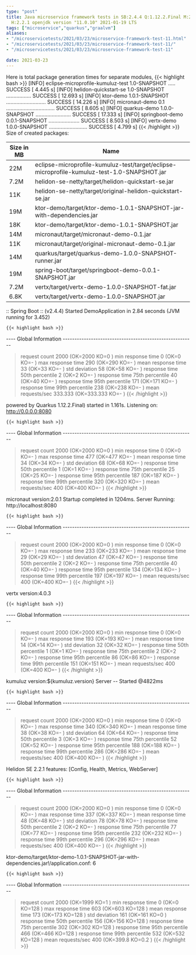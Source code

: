 ```yaml
---
type: "post"
title: Java microservice framework tests in SB:2.4.4 Q:1.12.2.Final M:2.4.1 V:4.0.3
  H:2.2.1 openjdk version "11.0.10" 2021-01-19 LTS
tags: ["microservice","quarkus","graalvm"]
aliases:
- "/microservicetests/2021/03/23/microservice-framework-test-11.html"
- "/microservicetests/2021/03/23/microservice-framework-test-11/"
- "/microservicetests/2021/03/23/microservice-framework-test-11"

date: 2021-03-23
---
```

 
Here is total package generation times for separate modules,
{{< highlight bash >}}
[INFO] eclipse-microprofile-kumuluz-test 1.0-SNAPSHOT ..... SUCCESS [  4.445 s]
[INFO] helidon-quickstart-se 1.0-SNAPSHOT ................. SUCCESS [ 12.693 s]
[INFO] ktor-demo 1.0.1-SNAPSHOT ........................... SUCCESS [ 14.226 s]
[INFO] micronaut-demo 0.1 ................................. SUCCESS [  8.605 s]
[INFO] quarkus-demo 1.0.0-SNAPSHOT ........................ SUCCESS [ 17.333 s]
[INFO] springboot-demo 0.0.1-SNAPSHOT ..................... SUCCESS [  8.503 s]
[INFO] vertx-demo 1.0.0-SNAPSHOT .......................... SUCCESS [  4.799 s]
{{< /highlight >}}
Size of created packages:

| Size in MB |  Name |
|------------|-------|
| 22M | eclipse-microprofile-kumuluz-test/target/eclipse-microprofile-kumuluz-test-1.0-SNAPSHOT.jar |
| 7.2M | helidon-se-netty/target/helidon-quickstart-se.jar |
| 11K | helidon-se-netty/target/original-helidon-quickstart-se.jar |
| 19M | ktor-demo/target/ktor-demo-1.0.1-SNAPSHOT-jar-with-dependencies.jar |
| 18K | ktor-demo/target/ktor-demo-1.0.1-SNAPSHOT.jar |
| 14M | micronaut/target/micronaut-demo-0.1.jar |
| 11K | micronaut/target/original-micronaut-demo-0.1.jar |
| 14M | quarkus/target/quarkus-demo-1.0.0-SNAPSHOT-runner.jar |
| 19M | spring-boot/target/springboot-demo-0.0.1-SNAPSHOT.jar |
| 7.2M | vertx/target/vertx-demo-1.0.0-SNAPSHOT-fat.jar |
| 6.8K | vertx/target/vertx-demo-1.0.0-SNAPSHOT.jar |


:: Spring Boot :: (v2.4.4) Started DemoApplication in 2.84 seconds (JVM running for 3.452)

    {{< highlight bash >}}
---- Global Information --------------------------------------------------------
> request count                                       2000 (OK=2000   KO=0     )
> min response time                                      0 (OK=0      KO=-     )
> max response time                                    290 (OK=290    KO=-     )
> mean response time                                    33 (OK=33     KO=-     )
> std deviation                                         58 (OK=58     KO=-     )
> response time 50th percentile                          2 (OK=2      KO=-     )
> response time 75th percentile                         40 (OK=40     KO=-     )
> response time 95th percentile                        171 (OK=171    KO=-     )
> response time 99th percentile                        238 (OK=238    KO=-     )
> mean requests/sec                                333.333 (OK=333.333 KO=-     )
{{< /highlight >}}

powered by Quarkus 1.12.2.Final) started in 1.161s. Listening on: http://0.0.0.0:8080

    {{< highlight bash >}}
---- Global Information --------------------------------------------------------
> request count                                       2000 (OK=2000   KO=0     )
> min response time                                      0 (OK=0      KO=-     )
> max response time                                    477 (OK=477    KO=-     )
> mean response time                                    34 (OK=34     KO=-     )
> std deviation                                         68 (OK=68     KO=-     )
> response time 50th percentile                          1 (OK=1      KO=-     )
> response time 75th percentile                         25 (OK=25     KO=-     )
> response time 95th percentile                        187 (OK=187    KO=-     )
> response time 99th percentile                        320 (OK=320    KO=-     )
> mean requests/sec                                    400 (OK=400    KO=-     )
{{< /highlight >}}

micronaut version:2.0.1 Startup completed in 1204ms. Server Running: http://localhost:8080

    {{< highlight bash >}}
---- Global Information --------------------------------------------------------
> request count                                       2000 (OK=2000   KO=0     )
> min response time                                      0 (OK=0      KO=-     )
> max response time                                    233 (OK=233    KO=-     )
> mean response time                                    29 (OK=29     KO=-     )
> std deviation                                         47 (OK=47     KO=-     )
> response time 50th percentile                          2 (OK=2      KO=-     )
> response time 75th percentile                         40 (OK=40     KO=-     )
> response time 95th percentile                        134 (OK=134    KO=-     )
> response time 99th percentile                        197 (OK=197    KO=-     )
> mean requests/sec                                    400 (OK=400    KO=-     )
{{< /highlight >}}

vertx version:4.0.3

    {{< highlight bash >}}
---- Global Information --------------------------------------------------------
> request count                                       2000 (OK=2000   KO=0     )
> min response time                                      0 (OK=0      KO=-     )
> max response time                                    193 (OK=193    KO=-     )
> mean response time                                    14 (OK=14     KO=-     )
> std deviation                                         32 (OK=32     KO=-     )
> response time 50th percentile                          1 (OK=1      KO=-     )
> response time 75th percentile                          2 (OK=2      KO=-     )
> response time 95th percentile                         86 (OK=86     KO=-     )
> response time 99th percentile                        151 (OK=151    KO=-     )
> mean requests/sec                                    400 (OK=400    KO=-     )
{{< /highlight >}}

kumuluz version:${kumuluz.version} Server -- Started @4822ms

    {{< highlight bash >}}
---- Global Information --------------------------------------------------------
> request count                                       2000 (OK=2000   KO=0     )
> min response time                                      0 (OK=0      KO=-     )
> max response time                                    340 (OK=340    KO=-     )
> mean response time                                    38 (OK=38     KO=-     )
> std deviation                                         64 (OK=64     KO=-     )
> response time 50th percentile                          3 (OK=3      KO=-     )
> response time 75th percentile                         52 (OK=52     KO=-     )
> response time 95th percentile                        188 (OK=188    KO=-     )
> response time 99th percentile                        286 (OK=286    KO=-     )
> mean requests/sec                                    400 (OK=400    KO=-     )
{{< /highlight >}}

Helidon SE 2.2.1 features: [Config, Health, Metrics, WebServer]

    {{< highlight bash >}}
---- Global Information --------------------------------------------------------
> request count                                       2000 (OK=2000   KO=0     )
> min response time                                      0 (OK=0      KO=-     )
> max response time                                    337 (OK=337    KO=-     )
> mean response time                                    48 (OK=48     KO=-     )
> std deviation                                         78 (OK=78     KO=-     )
> response time 50th percentile                          2 (OK=2      KO=-     )
> response time 75th percentile                         77 (OK=77     KO=-     )
> response time 95th percentile                        232 (OK=232    KO=-     )
> response time 99th percentile                        296 (OK=296    KO=-     )
> mean requests/sec                                    400 (OK=400    KO=-     )
{{< /highlight >}}

ktor-demo/target/ktor-demo-1.0.1-SNAPSHOT-jar-with-dependencies.jar!/application.conf: 6

    {{< highlight bash >}}
---- Global Information --------------------------------------------------------
> request count                                       2000 (OK=1999   KO=1     )
> min response time                                      0 (OK=0      KO=128   )
> max response time                                    603 (OK=603    KO=128   )
> mean response time                                   173 (OK=173    KO=128   )
> std deviation                                        161 (OK=161    KO=0     )
> response time 50th percentile                        156 (OK=156    KO=128   )
> response time 75th percentile                        302 (OK=302    KO=128   )
> response time 95th percentile                        466 (OK=466    KO=128   )
> response time 99th percentile                        532 (OK=532    KO=128   )
> mean requests/sec                                    400 (OK=399.8  KO=0.2   )
{{< /highlight >}}
